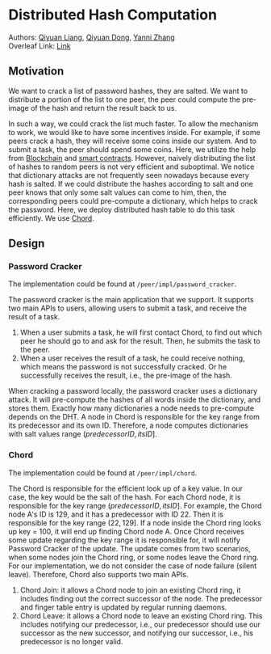 # Distributed Hash Computation

Authors: [Qiyuan Liang](https://github.com/IYuan505), [Qiyuan Dong](https://github.com/akaqyd), [Yanni Zhang](https://github.com/YanniZhangYZ)<br>
Overleaf Link: [Link](https://www.overleaf.com/project/639f1a97a9ac119914c1a0e3)

## Motivation
We want to crack a list of password hashes, they are salted. We want to distribute a portion of the list to one peer, the peer could compute the pre-image of the hash and return the result back to us.

In such a way, we could crack the list much faster. To allow the mechanism to work, we would like to have some incentives inside. For example, if some peers crack a hash, they will receive some coins inside our system. And to submit a task, the peer should spend some coins. Here, we utilize the help from [Blockchain](https://en.wikipedia.org/wiki/Blockchain) and [smart contracts](https://en.wikipedia.org/wiki/Smart_contract). However, naively distributing the list of hashes to random peers is not very efficient and suboptimal. We notice that dictionary attacks are not frequently seen nowadays because every hash is salted. If we could distribute the hashes according to salt and one peer knows that only some salt values can come to him, then, the corresponding peers could pre-compute a dictionary, which helps to crack the password. Here, we deploy distributed hash table to do this task efficiently. We use [Chord](https://en.wikipedia.org/wiki/Chord_(peer-to-peer)).

## Design
### Password Cracker
The implementation could be found at `/peer/impl/password_cracker`.

The password cracker is the main application that we support. It supports two main APIs to users, allowing users to submit a task, and receive the result of a task. 
1. When a user submits a task, he will first contact Chord, to find out which peer he should go to and ask for the result. Then, he submits the task to the peer. 
2. When a user receives the result of a task, he could receive nothing, which means the password is not successfully cracked. Or he successfully receives the result, i.e., the pre-image of the hash.

When cracking a password locally, the password cracker uses a dictionary attack. It will pre-compute the hashes of all words inside the dictionary, and stores them. Exactly how many dictionaries a node needs to pre-compute depends on the DHT. A node in Chord is responsible for the key range from its predecessor and its own ID. Therefore, a node computes dictionaries with salt values range $(predecessor ID, its ID]$.

### Chord
The implementation could be found at `/peer/impl/chord`.

The Chord is responsible for the efficient look up of a key value. In our case, the key would be the salt of the hash. For each Chord node, it is responsible for the key range $(predecessor ID, its ID]$. For example, the Chord node A's ID is 129, and it has a predecessor with ID 22. Then it is responsible for the key range $(22, 129]$. If a node inside the Chord ring looks up key = 100, it will end up finding Chord node A. Once Chord receives some update regarding the key range it is responsible for, it will notify Password Cracker of the update. The update comes from two scenarios, when some nodes join the Chord ring, or some nodes leave the Chord ring. For our implementation, we do not consider the case of node failure (silent leave). Therefore, Chord also supports two main APIs.
1. Chord Join: it allows a Chord node to join an existing Chord ring, it includes finding out the correct successor of the node. The predecessor and finger table entry is updated by regular running daemons.
2. Chord Leave: it allows a Chord node to leave an existing Chord ring. This includes notifying our predecessor, i.e., our predecessor should use our successor as the new successor, and notifying our successor, i.e., his predecessor is no longer valid.
